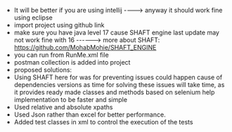 * It will be better if you are using intellij ----> anyway it should work fine using eclipse
* import project using github link
* make sure you have java level 17 cause SHAFT engine last update may not work fine with 16 ------> more about SHAFT: https://github.com/MohabMohie/SHAFT_ENGINE
* you can run from RunMe.xml file
* postman collection is added into project
* proposed solutions:
* Using SHAFT here for was for preventing issues could happen cause of dependencies versions as time for solving these issues will take time, as it provides ready made classes and methods based on selenium help implementation to be faster and simple
* Used relative and absolute xpaths
* Used Json rather than excel for better performance.
* Added test classes in xml to control the execution of the tests 
